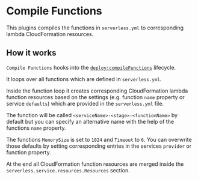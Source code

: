 # Compile Functions

This plugins compiles the functions in `serverless.yml` to corresponding lambda CloudFormation resources.

## How it works

`Compile Functions` hooks into the [`deploy:compileFunctions`](/lib/plugins/deploy) lifecycle.

It loops over all functions which are defined in `serverless.yml`.

Inside the function loop it creates corresponding CloudFormation lambda function resources based on the settings
(e.g. function `name` property or service `defaults`) which are provided in the `serverless.yml` file.

The function will be called `<serviceName>-<stage>-<functionName>` by default but you can specify an alternative name
with the help of the functions `name` property.

The functions `MemorySize` is set to `1024` and `Timeout` to `6`. You can overwrite those defaults by setting
corresponding entries in the services `provider` or function property.

At the end all CloudFormation function resources are merged inside the `serverless.service.resources.Resources` section.
